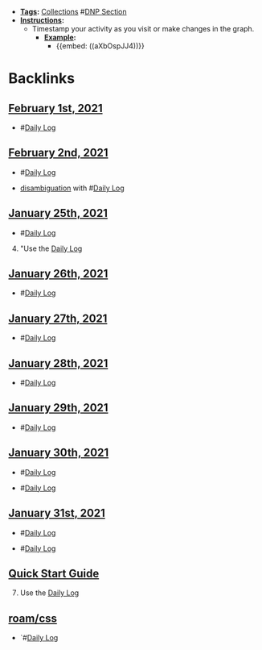 - **[Tags](<Tags.md>):** [Collections](<Collections.md>) #[DNP Section](<DNP Section.md>)
- **[Instructions](<Instructions.md>):**
    - Timestamp your activity as you visit or make changes in the graph.
        - **[Example](<Example.md>):** 
            - {{embed: ((aXbOspJJ4))}}

# Backlinks
## [February 1st, 2021](<February 1st, 2021.md>)
- #[Daily Log](<Daily Log.md>)

## [February 2nd, 2021](<February 2nd, 2021.md>)
- #[Daily Log](<Daily Log.md>)

- [disambiguation](<disambiguation.md>) with #[Daily Log](<Daily Log.md>)

## [January 25th, 2021](<January 25th, 2021.md>)
- #[Daily Log](<Daily Log.md>)

4. "Use the [Daily Log](<Daily Log.md>)

## [January 26th, 2021](<January 26th, 2021.md>)
- #[Daily Log](<Daily Log.md>)

## [January 27th, 2021](<January 27th, 2021.md>)
- #[Daily Log](<Daily Log.md>)

## [January 28th, 2021](<January 28th, 2021.md>)
- #[Daily Log](<Daily Log.md>)

## [January 29th, 2021](<January 29th, 2021.md>)
- #[Daily Log](<Daily Log.md>)

## [January 30th, 2021](<January 30th, 2021.md>)
- #[Daily Log](<Daily Log.md>)

- #[Daily Log](<Daily Log.md>)

## [January 31st, 2021](<January 31st, 2021.md>)
- #[Daily Log](<Daily Log.md>)

- #[Daily Log](<Daily Log.md>)

## [Quick Start Guide](<Quick Start Guide.md>)
7. Use the [Daily Log](<Daily Log.md>)

## [roam/css](<roam/css.md>)
- `#[Daily Log](<Daily Log.md>)


